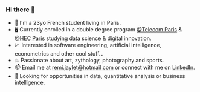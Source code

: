 ### Hi there 👋

- 🥐 I'm a 23yo French student living in Paris. 
- 🖥️ Currently enrolled in a double degree program [@Telecom Paris]( https://www.telecom-paris.fr/en/home) & [@HEC Paris]( https://www.hec.edu/en) studying data science & digital innovation.
- 📈 Interested in software engineering, artificial intelligence, econometrics and other cool stuff...
- 💥 Passionate about art, zythology, photography and sports.
- 📫 Email me at remi.jaylet@hotmail.com or connect with me on [LinkedIn](https://www.linkedin.com/in/r%C3%A9mi-jaylet-b75232190/).
- 📁 Looking for opportunities in data, quantitative analysis or business intelligence.
<!-- - 📁 Looking for a summer internship in data science, quantitative analysis or business intelligence starting may 2022. ... -->
